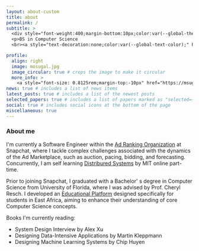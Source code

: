 ```yaml
---
layout: about-custom
title: about
permalink: /
subtitle: >
  <div style="font-weight:400;margin-bottom:10px;color:var(--global-theme-color);">Infra & Distributed Systems</div>
  <p>BS in Computer Science
  <br><a style="text-decoration:none;color:var(--global-text-color);" href="https://www.ufl.edu/">University of Florida</a></p>

profile:
  align: right
  image: mosugal.jpg
  image_circular: true # crops the image to make it circular
  more_info: >
    <a style="font-size: 0.8125rem;margin-top:-10px" href="https://msugal-site.s3.amazonaws.com/mohamed_sugal_resume.pdf">[Resume/CV]</a>
news: true # includes a list of news items
latest_posts: true # includes a list of the newest posts
selected_papers: true # includes a list of papers marked as "selected={true}"
social: true # includes social icons at the bottom of the page
miscellaneous: true
---
```


<h3>About me</h3>
I'm currently a <span class="highlight">Software Engineer</span> within the <a class="highlight" href="https://eng.snap.com/machine-learning-snap-ad-ranking">Ad Ranking Organization</a> at Snapchat, where I tackle complex challenges associated with the dynamics of the Ad Marketplace, such as auction, pacing, bidding, and forecasting. Concurrently, I am self learning <a class="highlight" href="https://eng.snap.com/machine-learning-snap-ad-ranking">Distribured Systems</a> by MIT online part-time.

Prior to joining Snapchat, I graduated with a Bachelor' s degree in Computer Science from University of Florida, where I was advised by <span class="highlight">Prof. Cheryl Resch</span>. I developed an <a class="highlight" href="https://github.com/CIS4914">Educational Platform</a> designed specifically for students in East Africa, aiming to enhance their understanding of core Computer Science concepts.

<div style="margin-bottom:5px">Books I'm currently reading:</div>
<ul>
  <li>System Design Interview by Alex Xu</li>
  <li>Designing Data-Intensive Applications by Martin Kleppmann</li>
  <li>Designing Machine Learning Systems by Chip Huyen</li>
</ul>
